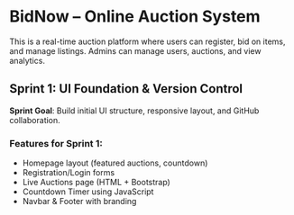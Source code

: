 
# BidNow – Online Auction System

This is a real-time auction platform where users can register, bid on items, and manage listings. Admins can manage users, auctions, and view analytics.

## Sprint 1: UI Foundation & Version Control

**Sprint Goal**: Build initial UI structure, responsive layout, and GitHub collaboration.

### Features for Sprint 1:
- Homepage layout (featured auctions, countdown)
- Registration/Login forms
- Live Auctions page (HTML + Bootstrap)
- Countdown Timer using JavaScript
- Navbar & Footer with branding
